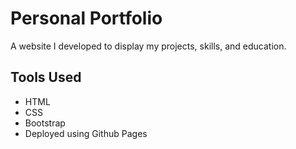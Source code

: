 # Personal Portfolio

A website I developed to display my projects, skills, and education.

## Tools Used

- HTML
- CSS
- Bootstrap
- Deployed using Github Pages
